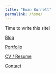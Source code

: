 ```yaml
---
title: "Ewan Burnett"
permalink: /home/
---
```


Time to write this site!

<a href = "/Blog/">Blog<a>

<a href = "/Portfolio">Portfolio <a>

<a href = "/Resume/">CV / Resume <a>

<a href = "/Contact/">Contact <a>